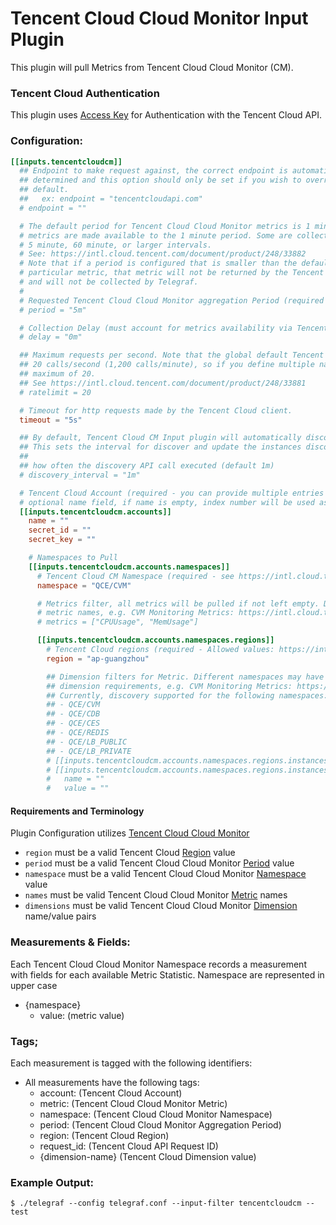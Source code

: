 # Tencent Cloud Cloud Monitor Input Plugin

This plugin will pull Metrics from Tencent Cloud Cloud Monitor (CM).

### Tencent Cloud Authentication

This plugin uses [Access Key](https://intl.cloud.tencent.com/document/product/598/34228) for Authentication with the Tencent Cloud API.

### Configuration:

```toml
[[inputs.tencentcloudcm]]
  ## Endpoint to make request against, the correct endpoint is automatically
  ## determined and this option should only be set if you wish to override the
  ## default.
  ##   ex: endpoint = "tencentcloudapi.com"
  # endpoint = ""

  # The default period for Tencent Cloud Cloud Monitor metrics is 1 minute (60s). However not all
  # metrics are made available to the 1 minute period. Some are collected at
  # 5 minute, 60 minute, or larger intervals.
  # See: https://intl.cloud.tencent.com/document/product/248/33882
  # Note that if a period is configured that is smaller than the default for a
  # particular metric, that metric will not be returned by the Tencent Cloud API
  # and will not be collected by Telegraf.
  #
  # Requested Tencent Cloud Cloud Monitor aggregation Period (required - must be a multiple of 60s)
  # period = "5m"

  # Collection Delay (must account for metrics availability via Tencent Cloud API)
  # delay = "0m"

  ## Maximum requests per second. Note that the global default Tencent Cloud API rate limit is
  ## 20 calls/second (1,200 calls/minute), so if you define multiple namespaces, these should add up to a
  ## maximum of 20.
  ## See https://intl.cloud.tencent.com/document/product/248/33881
  # ratelimit = 20

  # Timeout for http requests made by the Tencent Cloud client.
  timeout = "5s"

  ## By default, Tencent Cloud CM Input plugin will automatically discover instances in specified regions
  ## This sets the interval for discover and update the instances discovered.
  ##
  ## how often the discovery API call executed (default 1m)
  # discovery_interval = "1m"

  # Tencent Cloud Account (required - you can provide multiple entries and distinguish them using
  # optional name field, if name is empty, index number will be used as default)
  [[inputs.tencentcloudcm.accounts]]
    name = ""
    secret_id = ""
    secret_key = ""

    # Namespaces to Pull
    [[inputs.tencentcloudcm.accounts.namespaces]]
      # Tencent Cloud CM Namespace (required - see https://intl.cloud.tencent.com/document/product/248/34716#namespace)
      namespace = "QCE/CVM"

      # Metrics filter, all metrics will be pulled if not left empty. Different namespaces may have different
      # metric names, e.g. CVM Monitoring Metrics: https://intl.cloud.tencent.com/document/product/248/6843
      # metrics = ["CPUUsage", "MemUsage"]

      [[inputs.tencentcloudcm.accounts.namespaces.regions]]
        # Tencent Cloud regions (required - Allowed values: https://intl.cloud.tencent.com/document/api/248/33876)
        region = "ap-guangzhou"

        ## Dimension filters for Metric. Different namespaces may have different
        ## dimension requirements, e.g. CVM Monitoring Metrics: https://intl.cloud.tencent.com/document/product/248/6843It must be specified if the namespace does not support instance auto discovery
        ## Currently, discovery supported for the following namespaces:
        ## - QCE/CVM
        ## - QCE/CDB
        ## - QCE/CES
        ## - QCE/REDIS
        ## - QCE/LB_PUBLIC
        ## - QCE/LB_PRIVATE
        # [[inputs.tencentcloudcm.accounts.namespaces.regions.instances]]
        # [[inputs.tencentcloudcm.accounts.namespaces.regions.instances.dimensions]]
        #   name = ""
        #   value = ""
```

#### Requirements and Terminology

Plugin Configuration utilizes [Tencent Cloud Cloud Monitor](https://intl.cloud.tencent.com/document/product/248/32799)

- `region` must be a valid Tencent Cloud [Region](https://intl.cloud.tencent.com/document/api/248/33876) value
- `period` must be a valid Tencent Cloud Cloud Monitor [Period](https://intl.cloud.tencent.com/document/product/248/33882) value
- `namespace` must be a valid Tencent Cloud Cloud Monitor [Namespace](https://intl.cloud.tencent.com/document/product/248/34716#namespace) value
- `names` must be valid Tencent Cloud Cloud Monitor [Metric](https://intl.cloud.tencent.com/document/product/248/34716#metric) names
- `dimensions` must be valid Tencent Cloud Cloud Monitor [Dimension](https://intl.cloud.tencent.com/document/product/248/34716#dimension) name/value pairs

### Measurements & Fields:

Each Tencent Cloud Cloud Monitor Namespace records a measurement with fields for each available Metric Statistic.
Namespace are represented in upper case

- {namespace}
  - value: (metric value)

### Tags;

Each measurement is tagged with the following identifiers:

- All measurements have the following tags:
  - account:          (Tencent Cloud Account)
  - metric:           (Tencent Cloud Cloud Monitor Metric)
  - namespace:        (Tencent Cloud Cloud Monitor Namespace)
  - period:           (Tencent Cloud Cloud Monitor Aggregation Period)
  - region:           (Tencent Cloud Region)
  - request_id:       (Tencent Cloud API Request ID)
  - {dimension-name}  (Tencent Cloud Dimension value)

### Example Output:

```
$ ./telegraf --config telegraf.conf --input-filter tencentcloudcm --test
```
